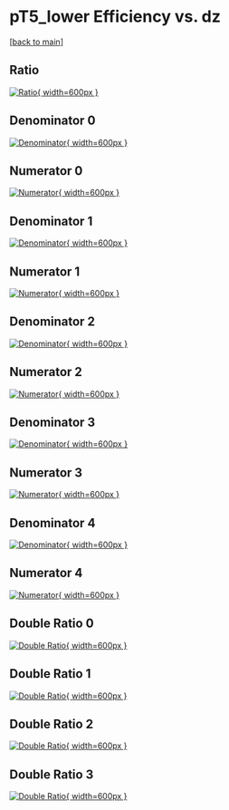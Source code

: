 # pT5_lower Efficiency vs. dz

[[back to main](./)]



## Ratio

[![Ratio](../mtv/var/pT5_lower_base_321_0_eff_dz.png){ width=600px }](../mtv/var/pT5_lower_base_321_0_eff_dz.pdf)

## Denominator 0

[![Denominator](../mtv/den/pT5_lower_base_321_0_eff_dz_den0.png){ width=600px }](../mtv/den/pT5_lower_base_321_0_eff_dz_den0.pdf)

## Numerator 0

[![Numerator](../mtv/num/pT5_lower_base_321_0_eff_dz_num0.png){ width=600px }](../mtv/num/pT5_lower_base_321_0_eff_dz_num0.pdf)

## Denominator 1

[![Denominator](../mtv/den/pT5_lower_base_321_0_eff_dz_den1.png){ width=600px }](../mtv/den/pT5_lower_base_321_0_eff_dz_den1.pdf)

## Numerator 1

[![Numerator](../mtv/num/pT5_lower_base_321_0_eff_dz_num1.png){ width=600px }](../mtv/num/pT5_lower_base_321_0_eff_dz_num1.pdf)

## Denominator 2

[![Denominator](../mtv/den/pT5_lower_base_321_0_eff_dz_den2.png){ width=600px }](../mtv/den/pT5_lower_base_321_0_eff_dz_den2.pdf)

## Numerator 2

[![Numerator](../mtv/num/pT5_lower_base_321_0_eff_dz_num2.png){ width=600px }](../mtv/num/pT5_lower_base_321_0_eff_dz_num2.pdf)

## Denominator 3

[![Denominator](../mtv/den/pT5_lower_base_321_0_eff_dz_den3.png){ width=600px }](../mtv/den/pT5_lower_base_321_0_eff_dz_den3.pdf)

## Numerator 3

[![Numerator](../mtv/num/pT5_lower_base_321_0_eff_dz_num3.png){ width=600px }](../mtv/num/pT5_lower_base_321_0_eff_dz_num3.pdf)

## Denominator 4

[![Denominator](../mtv/den/pT5_lower_base_321_0_eff_dz_den4.png){ width=600px }](../mtv/den/pT5_lower_base_321_0_eff_dz_den4.pdf)

## Numerator 4

[![Numerator](../mtv/num/pT5_lower_base_321_0_eff_dz_num4.png){ width=600px }](../mtv/num/pT5_lower_base_321_0_eff_dz_num4.pdf)

## Double Ratio 0

[![Double Ratio](../mtv/ratio/pT5_lower_base_321_0_eff_dz_ratio0.png){ width=600px }](../mtv/ratio/pT5_lower_base_321_0_eff_dz_ratio0.pdf)

## Double Ratio 1

[![Double Ratio](../mtv/ratio/pT5_lower_base_321_0_eff_dz_ratio1.png){ width=600px }](../mtv/ratio/pT5_lower_base_321_0_eff_dz_ratio1.pdf)

## Double Ratio 2

[![Double Ratio](../mtv/ratio/pT5_lower_base_321_0_eff_dz_ratio2.png){ width=600px }](../mtv/ratio/pT5_lower_base_321_0_eff_dz_ratio2.pdf)

## Double Ratio 3

[![Double Ratio](../mtv/ratio/pT5_lower_base_321_0_eff_dz_ratio3.png){ width=600px }](../mtv/ratio/pT5_lower_base_321_0_eff_dz_ratio3.pdf)

